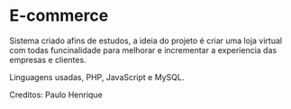 ﻿# E-commerce 
 
 Sistema criado afins de estudos, a ideia do projeto é criar uma loja virtual com todas funcinalidade para melhorar e incrementar a experiencia das empresas e clientes.
 
 Linguagens usadas, PHP, JavaScript e MySQL.
 
Creditos: Paulo Henrique
